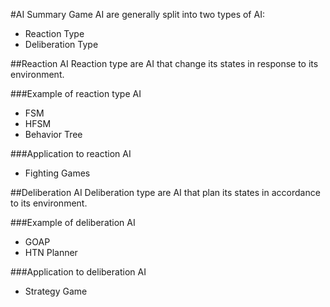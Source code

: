 #AI Summary
Game AI are generally split into two types of AI:
* Reaction Type
* Deliberation Type

##Reaction AI
Reaction type are AI that change its states in response to its environment.

###Example of reaction type AI
* FSM
* HFSM
* Behavior Tree

###Application to reaction AI
* Fighting Games

##Deliberation AI
Deliberation type are AI that plan its states in accordance to its environment.

###Example of deliberation AI
* GOAP
* HTN Planner

###Application to deliberation AI
* Strategy Game

